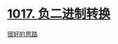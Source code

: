 # [1017. 负二进制转换](https://leetcode.cn/problems/convert-to-base-2/description/)

[很好的思路](https://leetcode.cn/problems/convert-to-base-2/solutions/2210895/java-yi-xing-xie-fa-by-jovial-chebyshevs-p7d4/)
